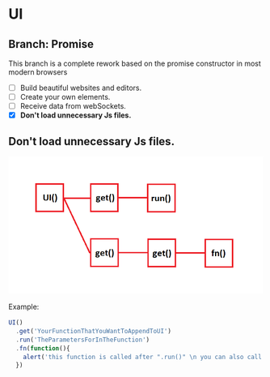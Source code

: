 # UI
## Branch: Promise
This branch is a complete rework based on the promise constructor in most modern browsers
- [ ] Build beautiful websites and editors.
- [ ] Create your own elements.
- [ ] Receive data from webSockets.
- [x] **Don't load unnecessary Js files.**

## Don't load unnecessary Js files.

![Image of javascript](https://raw.githubusercontent.com/Louistwee/UI/master/Untitled.png)

Example:

```javascript
UI()
  .get('YourFunctionThatYouWantToAppendToUI')
  .run('TheParametersForInTheFunction')
  .fn(function(){
    alert('this function is called after ".run()" \n you can also call it directly after .get()')
  })
```
